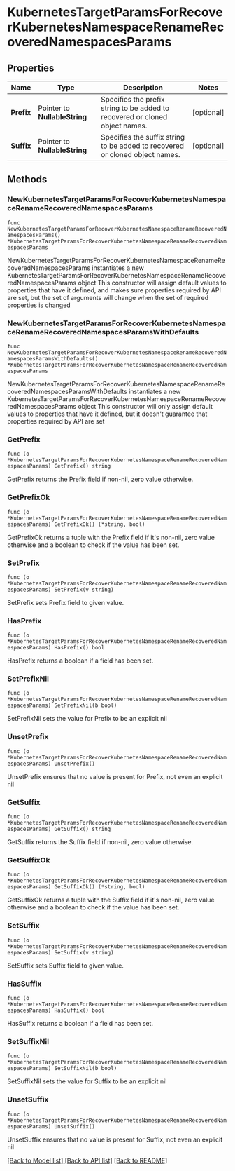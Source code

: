 # KubernetesTargetParamsForRecoverKubernetesNamespaceRenameRecoveredNamespacesParams

## Properties

Name | Type | Description | Notes
------------ | ------------- | ------------- | -------------
**Prefix** | Pointer to **NullableString** | Specifies the prefix string to be added to recovered or cloned object names. | [optional] 
**Suffix** | Pointer to **NullableString** | Specifies the suffix string to be added to recovered or cloned object names. | [optional] 

## Methods

### NewKubernetesTargetParamsForRecoverKubernetesNamespaceRenameRecoveredNamespacesParams

`func NewKubernetesTargetParamsForRecoverKubernetesNamespaceRenameRecoveredNamespacesParams() *KubernetesTargetParamsForRecoverKubernetesNamespaceRenameRecoveredNamespacesParams`

NewKubernetesTargetParamsForRecoverKubernetesNamespaceRenameRecoveredNamespacesParams instantiates a new KubernetesTargetParamsForRecoverKubernetesNamespaceRenameRecoveredNamespacesParams object
This constructor will assign default values to properties that have it defined,
and makes sure properties required by API are set, but the set of arguments
will change when the set of required properties is changed

### NewKubernetesTargetParamsForRecoverKubernetesNamespaceRenameRecoveredNamespacesParamsWithDefaults

`func NewKubernetesTargetParamsForRecoverKubernetesNamespaceRenameRecoveredNamespacesParamsWithDefaults() *KubernetesTargetParamsForRecoverKubernetesNamespaceRenameRecoveredNamespacesParams`

NewKubernetesTargetParamsForRecoverKubernetesNamespaceRenameRecoveredNamespacesParamsWithDefaults instantiates a new KubernetesTargetParamsForRecoverKubernetesNamespaceRenameRecoveredNamespacesParams object
This constructor will only assign default values to properties that have it defined,
but it doesn't guarantee that properties required by API are set

### GetPrefix

`func (o *KubernetesTargetParamsForRecoverKubernetesNamespaceRenameRecoveredNamespacesParams) GetPrefix() string`

GetPrefix returns the Prefix field if non-nil, zero value otherwise.

### GetPrefixOk

`func (o *KubernetesTargetParamsForRecoverKubernetesNamespaceRenameRecoveredNamespacesParams) GetPrefixOk() (*string, bool)`

GetPrefixOk returns a tuple with the Prefix field if it's non-nil, zero value otherwise
and a boolean to check if the value has been set.

### SetPrefix

`func (o *KubernetesTargetParamsForRecoverKubernetesNamespaceRenameRecoveredNamespacesParams) SetPrefix(v string)`

SetPrefix sets Prefix field to given value.

### HasPrefix

`func (o *KubernetesTargetParamsForRecoverKubernetesNamespaceRenameRecoveredNamespacesParams) HasPrefix() bool`

HasPrefix returns a boolean if a field has been set.

### SetPrefixNil

`func (o *KubernetesTargetParamsForRecoverKubernetesNamespaceRenameRecoveredNamespacesParams) SetPrefixNil(b bool)`

 SetPrefixNil sets the value for Prefix to be an explicit nil

### UnsetPrefix
`func (o *KubernetesTargetParamsForRecoverKubernetesNamespaceRenameRecoveredNamespacesParams) UnsetPrefix()`

UnsetPrefix ensures that no value is present for Prefix, not even an explicit nil
### GetSuffix

`func (o *KubernetesTargetParamsForRecoverKubernetesNamespaceRenameRecoveredNamespacesParams) GetSuffix() string`

GetSuffix returns the Suffix field if non-nil, zero value otherwise.

### GetSuffixOk

`func (o *KubernetesTargetParamsForRecoverKubernetesNamespaceRenameRecoveredNamespacesParams) GetSuffixOk() (*string, bool)`

GetSuffixOk returns a tuple with the Suffix field if it's non-nil, zero value otherwise
and a boolean to check if the value has been set.

### SetSuffix

`func (o *KubernetesTargetParamsForRecoverKubernetesNamespaceRenameRecoveredNamespacesParams) SetSuffix(v string)`

SetSuffix sets Suffix field to given value.

### HasSuffix

`func (o *KubernetesTargetParamsForRecoverKubernetesNamespaceRenameRecoveredNamespacesParams) HasSuffix() bool`

HasSuffix returns a boolean if a field has been set.

### SetSuffixNil

`func (o *KubernetesTargetParamsForRecoverKubernetesNamespaceRenameRecoveredNamespacesParams) SetSuffixNil(b bool)`

 SetSuffixNil sets the value for Suffix to be an explicit nil

### UnsetSuffix
`func (o *KubernetesTargetParamsForRecoverKubernetesNamespaceRenameRecoveredNamespacesParams) UnsetSuffix()`

UnsetSuffix ensures that no value is present for Suffix, not even an explicit nil

[[Back to Model list]](../README.md#documentation-for-models) [[Back to API list]](../README.md#documentation-for-api-endpoints) [[Back to README]](../README.md)


